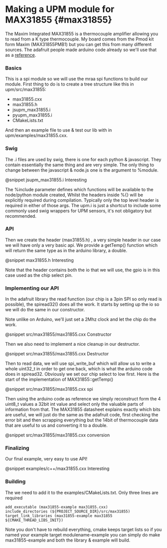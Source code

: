 Making a UPM module for MAX31855                         {#max31855}
================================

The Maxim Integrated MAX31855 is a thermocouple amplifier allowing you to read
from a K type thermocouple. My board comes from the Pmod kit form Maxim
(MAX31855PMB1) but you can get this from many different sources. The adafruit
people made arduino code already so we'll use that as a
[reference](https://github.com/adafruit/Adafruit-MAX31855-library/blob/master/Adafruit_MAX31855.cpp).

### Basics

This is a spi module so we will use the mraa spi functions to build our module.
First thing to do is to create a tree structure like this in upm/src/max31855:

* max31855.cxx
* max31855.h
* jsupm_max31855.i
* pyupm_max31855.i
* CMakeLists.txt

And then an example file to use & test our lib with in upm/examples/max31855.cxx.

### Swig

The .i files are used by swig, there is one for each python & javascript. They
contain essentially the same thing and are very simple. The only thing to
change between the javascript & node.js one is the argument to %module.

@snippet jsupm_max31855.i Interesting

The %include parameter defines which functions will be available to the
node/python module created, Whilst the headers inside %{} will be explicitly
required during compilation. Typically only the top level header is required in
either of those args. The upm.i is just a shortcut to include some commonly
used swig wrappers for UPM sensors, it's not obligatory but recommended.

### API

Then we create the header (max31855.h) , a very simple header in our case we
will have only a very basic api. We provide a getTemp() function which will
return the same type as in the arduino library, a double.

@snippet max31855.h Interesting

Note that the header contains both the io that we will use, the gpio is in this
case used as the chip select pin.

### Implementing our API

In the adafruit library the read function (our chip is a 3pin SPI so only read
is possible), the spiread32() does all the work. It starts by setting up the io
so we will do the same in our constructor.

Note unlike on Arduino, we'll just set a 2Mhz clock and let the chip do the
work.

@snippet src/max31855/max31855.cxx Constructor

Then we also need to implement a nice cleanup in our destructor.

@snippet src/max31855/max31855.cxx Destructor

Then to read data, we will use spi_write_buf which will allow us to write a
whole uint32_t in order to get one back, which is what the arduino code does in
spiread32. Obviously we set our chip select to low first. Here is the start of
the implementation of MAX31855::getTemp()

@snippet src/max31855/max31855.cxx spi

Then using the arduino code as reference we simply reconstruct form the 4
uint8_t values a 32bit int value and select only the valuable parts of
information from that. The MAX31855 datasheet explains exactly which bits are
useful, we will just do the same as the adafruit code, first checking the error
bit and then scrapping everything but the 14bit of thermocouple data that are
useful to us and converting it to a double.

@snippet src/max31855/max31855.cxx conversion

### Finalizing

Our final example, very easy to use API!

@snippet examples/c++/max31855.cxx Interesting

### Building

The we need to add it to the examples/CMakeLists.txt. Only three lines are required

~~~~~~~~~~~
add_executable (max31855-example max31855.cxx)
include_directories (${PROJECT_SOURCE_DIR}/src/max31855)
target_link_libraries (max31855-example max31855 ${CMAKE_THREAD_LIBS_INIT})
~~~~~~~~~~~

Note you don't have to rebuild everything, cmake keeps target lists so if you
named your example target modulename-example you can simply do make
max31855-example and both the library & example will build.
